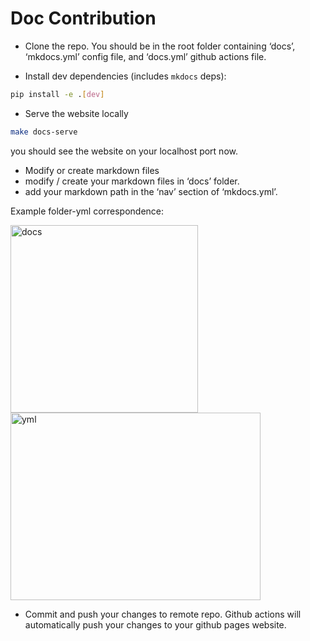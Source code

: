 # Doc Contribution

* Clone the repo. You should be in the root folder containing ‘docs’, ‘mkdocs.yml’ config file, and ‘docs.yml’ github actions file.
    
* Install dev dependencies (includes `mkdocs` deps):

```bash
pip install -e .[dev]
```

* Serve the website locally

```bash
make docs-serve
```

you should see the website on your localhost port now.

* Modify or create markdown files
* modify / create your markdown files in ‘docs’ folder.
* add your markdown path in the ‘nav’ section of ‘mkdocs.yml’.

Example folder-yml correspondence:
 
<img src="https://user-images.githubusercontent.com/30235642/176805054-9d5f1c24-b8b6-49df-90c3-039acb741af3.png" alt="docs" width="300" height="300"/>
<img src="https://user-images.githubusercontent.com/30235642/176805061-3da4b3b6-9a18-4d87-9d06-044dc863b6e4.png" alt="yml" width="400" height="300"/>

* Commit and push your changes to remote repo. Github actions will automatically push your changes to your github pages website.
